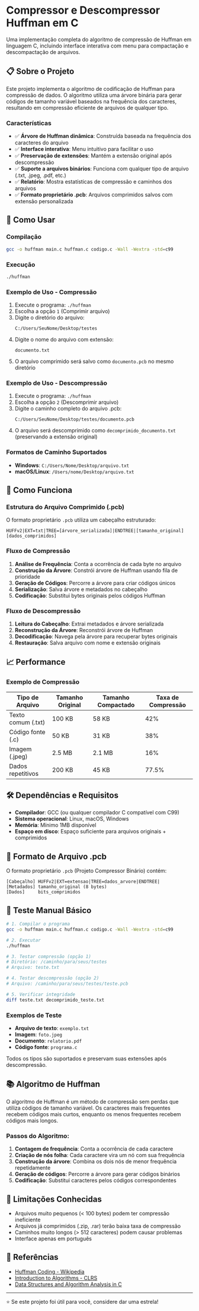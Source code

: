 # Compressor e Descompressor Huffman em C

Uma implementação completa do algoritmo de compressão de Huffman em linguagem C, incluindo interface interativa com menu para compactação e descompactação de arquivos.

## 📋 Sobre o Projeto

Este projeto implementa o algoritmo de codificação de Huffman para compressão de dados. O algoritmo utiliza uma árvore binária para gerar códigos de tamanho variável baseados na frequência dos caracteres, resultando em compressão eficiente de arquivos de qualquer tipo.

### Características

- ✅ **Árvore de Huffman dinâmica**: Construída baseada na frequência dos caracteres do arquivo
- ✅ **Interface interativa**: Menu intuitivo para facilitar o uso
- ✅ **Preservação de extensões**: Mantém a extensão original após descompressão
- ✅ **Suporte a arquivos binários**: Funciona com qualquer tipo de arquivo (.txt, .jpeg, .pdf, etc.)
- ✅ **Relatório**: Mostra estatísticas de compressão e caminhos dos arquivos
- ✅ **Formato proprietário .pcb**: Arquivos comprimidos salvos com extensão personalizada

## 🚀 Como Usar

### Compilação

```bash
gcc -o huffman main.c huffman.c codigo.c -Wall -Wextra -std=c99
```

### Execução

```bash
./huffman
```

### Exemplo de Uso - Compressão

1. Execute o programa: `./huffman`
2. Escolha a opção `1` (Comprimir arquivo)
3. Digite o diretório do arquivo:
   ```
   C:/Users/SeuNome/Desktop/testes
   ```
4. Digite o nome do arquivo com extensão:
   ```
   documento.txt
   ```
5. O arquivo comprimido será salvo como `documento.pcb` no mesmo diretório

### Exemplo de Uso - Descompressão

1. Execute o programa: `./huffman`
2. Escolha a opção `2` (Descomprimir arquivo)
3. Digite o caminho completo do arquivo .pcb:
   ```
   C:/Users/SeuNome/Desktop/testes/documento.pcb
   ```
4. O arquivo será descomprimido como `decomprimido_documento.txt` (preservando a extensão original)

### Formatos de Caminho Suportados

- **Windows**: `C:/Users/Nome/Desktop/arquivo.txt`
- **macOS/Linux**: `/Users/nome/Desktop/arquivo.txt`

## 🔧 Como Funciona

### Estrutura do Arquivo Comprimido (.pcb)

O formato proprietário `.pcb` utiliza um cabeçalho estruturado:

```
HUFFv2|EXT=txt|TREE=[árvore_serializada]|ENDTREE|[tamanho_original][dados_comprimidos]
```

### Fluxo de Compressão

1. **Análise de Frequência**: Conta a ocorrência de cada byte no arquivo
2. **Construção da Árvore**: Constrói árvore de Huffman usando fila de prioridade
3. **Geração de Códigos**: Percorre a árvore para criar códigos únicos
4. **Serialização**: Salva árvore e metadados no cabeçalho
5. **Codificação**: Substitui bytes originais pelos códigos Huffman

### Fluxo de Descompressão

1. **Leitura do Cabeçalho**: Extrai metadados e árvore serializada
2. **Reconstrução da Árvore**: Reconstrói árvore de Huffman
3. **Decodificação**: Navega pela árvore para recuperar bytes originais
4. **Restauração**: Salva arquivo com nome e extensão originais

## 📈 Performance

### Exemplo de Compressão

| Tipo de Arquivo | Tamanho Original | Tamanho Compactado | Taxa de Compressão |
|----------------|------------------|--------------------|--------------------|
| Texto comum (.txt) | 100 KB       | 58 KB              | 42%                |
| Código fonte (.c)  | 50 KB        | 31 KB              | 38%                |
| Imagem (.jpeg)     | 2.5 MB       | 2.1 MB             | 16%                |
| Dados repetitivos  | 200 KB       | 45 KB              | 77.5%              |


## 🛠️ Dependências e Requisitos

- **Compilador**: GCC (ou qualquer compilador C compatível com C99)
- **Sistema operacional**: Linux, macOS, Windows 
- **Memória**: Mínimo 1MB disponível
- **Espaço em disco**: Espaço suficiente para arquivos originais + comprimidos

## 📝 Formato de Arquivo .pcb

O formato proprietário `.pcb` (Projeto Compressor Binário) contém:

```
[Cabeçalho] HUFFv2|EXT=extensao|TREE=dados_arvore|ENDTREE|
[Metadados] tamanho_original (8 bytes)
[Dados]     bits_comprimidos
```


## 🧪 Teste Manual Básico

```bash
# 1. Compilar o programa
gcc -o huffman main.c huffman.c codigo.c -Wall -Wextra -std=c99

# 2. Executar
./huffman

# 3. Testar compressão (opção 1)
# Diretório: /caminho/para/seus/testes
# Arquivo: teste.txt

# 4. Testar descompressão (opção 2)  
# Arquivo: /caminho/para/seus/testes/teste.pcb

# 5. Verificar integridade
diff teste.txt decomprimido_teste.txt
```

### Exemplos de Teste

- **Arquivo de texto**: `exemplo.txt`
- **Imagem**: `foto.jpeg`
- **Documento**: `relatorio.pdf`
- **Código fonte**: `programa.c`

Todos os tipos são suportados e preservam suas extensões após descompressão.

## 📚 Algoritmo de Huffman

O algoritmo de Huffman é um método de compressão sem perdas que utiliza códigos de tamanho variável. Os caracteres mais frequentes recebem códigos mais curtos, enquanto os menos frequentes recebem códigos mais longos.

### Passos do Algoritmo:

1. **Contagem de frequência**: Conta a ocorrência de cada caractere
2. **Criação de nós folha**: Cada caractere vira um nó com sua frequência
3. **Construção da árvore**: Combina os dois nós de menor frequência repetidamente
4. **Geração de códigos**: Percorre a árvore para gerar códigos binários
5. **Codificação**: Substitui caracteres pelos códigos correspondentes


## 🚨 Limitações Conhecidas

- Arquivos muito pequenos (< 100 bytes) podem ter compressão ineficiente
- Arquivos já comprimidos (.zip, .rar) terão baixa taxa de compressão
- Caminhos muito longos (> 512 caracteres) podem causar problemas
- Interface apenas em português


## 🔗 Referências

- [Huffman Coding - Wikipedia](https://en.wikipedia.org/wiki/Huffman_coding)
- [Introduction to Algorithms - CLRS](https://mitpress.mit.edu/books/introduction-algorithms)
- [Data Structures and Algorithm Analysis in C](https://users.cs.fiu.edu/~weiss/dsaa_c2e/)

--- 

⭐ Se este projeto foi útil para você, considere dar uma estrela!
